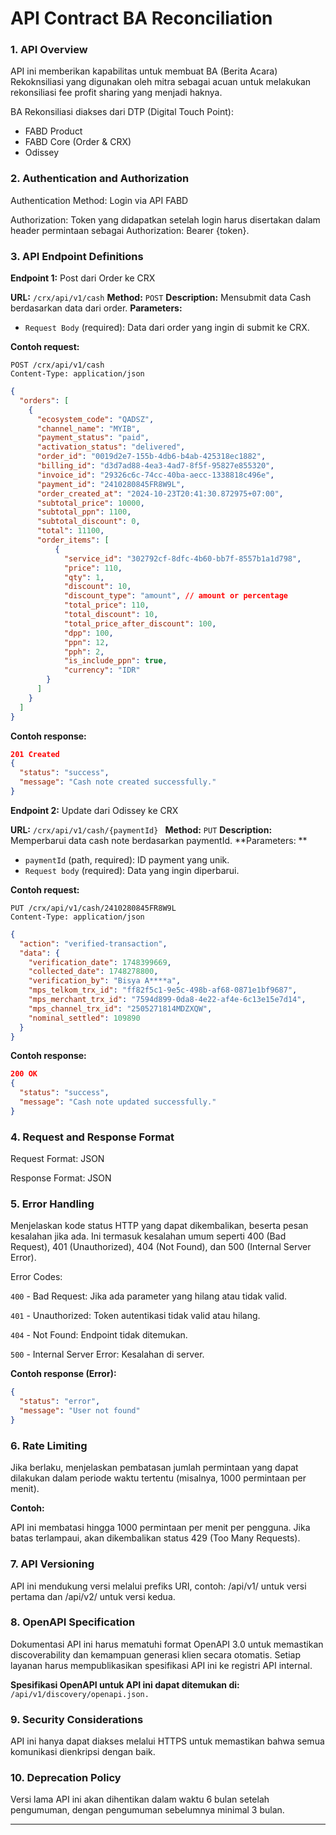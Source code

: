 # API Contract BA Reconciliation 

### 1. API Overview 

API ini memberikan kapabilitas untuk membuat BA (Berita Acara) Rekoknsiliasi yang digunakan oleh mitra sebagai acuan untuk melakukan rekonsiliasi fee profit sharing yang menjadi haknya.

BA Rekonsiliasi diakses dari DTP (Digital Touch Point):
* FABD Product
* FABD Core (Order & CRX)
* Odissey 

 

### 2. Authentication and Authorization 

Authentication Method: Login via API FABD

Authorization: Token yang didapatkan setelah login harus disertakan dalam header permintaan sebagai Authorization: Bearer {token}. 

 

### 3. API Endpoint Definitions 

**Endpoint 1:** Post dari Order ke CRX

**URL:** `/crx/api/v1/cash`
 **Method:** `POST` 
 **Description:** Mensubmit data Cash berdasarkan data dari order. 
 **Parameters:** 
- `Request Body` (required): Data dari order yang ingin di submit ke CRX.

**Contoh request:**
```http 
POST /crx/api/v1/cash
Content-Type: application/json 
```
```json 
{
  "orders": [
    {
      "ecosystem_code": "QADSZ",
      "channel_name": "MYIB",
      "payment_status": "paid",
      "activation_status": "delivered",
      "order_id": "0019d2e7-155b-4db6-b4ab-425318ec1882",
      "billing_id": "d3d7ad88-4ea3-4ad7-8f5f-95827e855320",
      "invoice_id": "29326c6c-74cc-40ba-aecc-1338818c496e",
      "payment_id": "2410280845FR8W9L",
      "order_created_at": "2024-10-23T20:41:30.872975+07:00",
      "subtotal_price": 10000,
      "subtotal_ppn": 1100,
      "subtotal_discount": 0,
      "total": 11100,
      "order_items": [
          {
            "service_id": "302792cf-8dfc-4b60-bb7f-8557b1a1d798",
            "price": 110,
            "qty": 1,
            "discount": 10,
            "discount_type": "amount", // amount or percentage
            "total_price": 110,
            "total_discount": 10,
            "total_price_after_discount": 100,
            "dpp": 100,
            "ppn": 12,
            "pph": 2,
            "is_include_ppn": true,
            "currency": "IDR"
        }
      ]
    }
  ]
}
```

**Contoh response:**
```json
201 Created
{ 
  "status": "success", 
  "message": "Cash note created successfully."
} 
```

**Endpoint 2:** Update dari Odissey ke CRX

**URL:** `/crx/api/v1/cash/{paymentId} `
 **Method:** `PUT` 
 **Description:** Memperbarui data cash note berdasarkan paymentId. 
 **Parameters: **

- `paymentId` (path, required): ID payment yang unik. 
- `Request body` (required): Data yang ingin diperbarui. 

**Contoh request:**

```http 
PUT /crx/api/v1/cash/2410280845FR8W9L
Content-Type: application/json 
```
```json 
{
  "action": "verified-transaction",
  "data": {
    "verification_date": 1748399669,
    "collected_date": 1748278800,
    "verification_by": "Bisya A****a",
    "mps_telkom_trx_id": "ff82f5c1-9e5c-498b-af68-0871e1bf9687",
    "mps_merchant_trx_id": "7594d899-0da8-4e22-af4e-6c13e15e7d14",
    "mps_channel_trx_id": "2505271814MDZXQW",
    "nominal_settled": 109890
  }
}
```

**Contoh response:**
```json
200 OK
{ 
  "status": "success", 
  "message": "Cash note updated successfully."
} 
```

 

### 4. Request and Response Format 

Request Format: JSON 

Response Format: JSON 

 

### 5. Error Handling 

Menjelaskan kode status HTTP yang dapat dikembalikan, beserta pesan kesalahan jika ada. Ini termasuk kesalahan umum seperti 400 (Bad Request), 401 (Unauthorized), 404 (Not Found), dan 500 (Internal Server Error). 

Error Codes: 

`400` - Bad Request: Jika ada parameter yang hilang atau tidak valid. 

`401` - Unauthorized: Token autentikasi tidak valid atau hilang. 

`404` - Not Found: Endpoint tidak ditemukan. 

`500` - Internal Server Error: Kesalahan di server. 

**Contoh response (Error):** 

```json  
{ 
  "status": "error", 
  "message": "User not found" 
} 
``` 

 

### 6. Rate Limiting 

Jika berlaku, menjelaskan pembatasan jumlah permintaan yang dapat dilakukan dalam periode waktu tertentu (misalnya, 1000 permintaan per menit). 

**Contoh:** 

API ini membatasi hingga 1000 permintaan per menit per pengguna. Jika batas terlampaui, akan dikembalikan status 429 (Too Many Requests). 

 

### 7. API Versioning 

API ini mendukung versi melalui prefiks URI, contoh: /api/v1/ untuk versi pertama dan /api/v2/ untuk versi kedua. 

 

### 8. OpenAPI Specification 

Dokumentasi API ini harus mematuhi format OpenAPI 3.0 untuk memastikan discoverability dan kemampuan generasi klien secara otomatis. Setiap layanan harus mempublikasikan spesifikasi API ini ke registri API internal. 

**Spesifikasi OpenAPI untuk API ini dapat ditemukan di:** `/api/v1/discovery/openapi.json. `

 
### 9. Security Considerations  

API ini hanya dapat diakses melalui HTTPS untuk memastikan bahwa semua komunikasi dienkripsi dengan baik. 

 

### 10. Deprecation Policy 

Versi lama API ini akan dihentikan dalam waktu 6 bulan setelah pengumuman, dengan pengumuman sebelumnya minimal 3 bulan. 

***
 